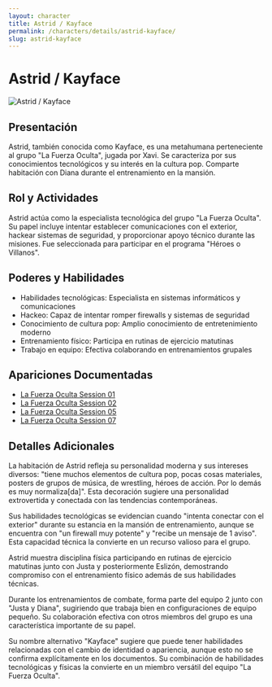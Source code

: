 ```yaml
---
layout: character
title: Astrid / Kayface
permalink: /characters/details/astrid-kayface/
slug: astrid-kayface
---
```


# Astrid / Kayface

<div class="character-photo">
  <img src="{{ site.baseurl }}/assets/img/characters/Astrid%3AKayface.png" alt="Astrid / Kayface" />
</div>

## Presentación
Astrid, también conocida como Kayface, es una metahumana perteneciente al grupo "La Fuerza Oculta", jugada por Xavi. Se caracteriza por sus conocimientos tecnológicos y su interés en la cultura pop. Comparte habitación con Diana durante el entrenamiento en la mansión.

## Rol y Actividades
Astrid actúa como la especialista tecnológica del grupo "La Fuerza Oculta". Su papel incluye intentar establecer comunicaciones con el exterior, hackear sistemas de seguridad, y proporcionar apoyo técnico durante las misiones. Fue seleccionada para participar en el programa "Héroes o Villanos".

## Poderes y Habilidades
- Habilidades tecnológicas: Especialista en sistemas informáticos y comunicaciones
- Hackeo: Capaz de intentar romper firewalls y sistemas de seguridad
- Conocimiento de cultura pop: Amplio conocimiento de entretenimiento moderno
- Entrenamiento físico: Participa en rutinas de ejercicio matutinas
- Trabajo en equipo: Efectiva colaborando en entrenamientos grupales

## Apariciones Documentadas
- [La Fuerza Oculta Session 01](../../campaigns/la-fuerza-oculta/manual-notes/session-01.md)
- [La Fuerza Oculta Session 02](../../campaigns/la-fuerza-oculta/manual-notes/session-02.md)
- [La Fuerza Oculta Session 05](../../campaigns/la-fuerza-oculta/manual-notes/session-05.md)
- [La Fuerza Oculta Session 07](../../campaigns/la-fuerza-oculta/manual-notes/session-07.md)

## Detalles Adicionales
La habitación de Astrid refleja su personalidad moderna y sus intereses diversos: "tiene muchos elementos de cultura pop, pocas cosas materiales, posters de grupos de música, de wrestling, héroes de acción. Por lo demás es muy normaliza[da]". Esta decoración sugiere una personalidad extrovertida y conectada con las tendencias contemporáneas.

Sus habilidades tecnológicas se evidencian cuando "intenta conectar con el exterior" durante su estancia en la mansión de entrenamiento, aunque se encuentra con "un firewall muy potente" y "recibe un mensaje de 1 aviso". Esta capacidad técnica la convierte en un recurso valioso para el grupo.

Astrid muestra disciplina física participando en rutinas de ejercicio matutinas junto con Justa y posteriormente Eslizón, demostrando compromiso con el entrenamiento físico además de sus habilidades técnicas.

Durante los entrenamientos de combate, forma parte del equipo 2 junto con "Justa y Diana", sugiriendo que trabaja bien en configuraciones de equipo pequeño. Su colaboración efectiva con otros miembros del grupo es una característica importante de su papel.

Su nombre alternativo "Kayface" sugiere que puede tener habilidades relacionadas con el cambio de identidad o apariencia, aunque esto no se confirma explícitamente en los documentos. Su combinación de habilidades tecnológicas y físicas la convierte en un miembro versátil del equipo "La Fuerza Oculta".